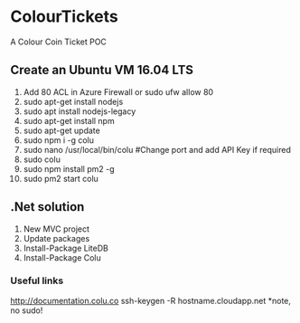 # ColourTickets
A Colour Coin Ticket POC

## Create an Ubuntu VM 16.04 LTS

1. Add 80 ACL in Azure Firewall or sudo ufw allow 80
2. sudo apt-get install nodejs
3. sudo apt install nodejs-legacy
4. sudo apt-get install npm
5. sudo apt-get update
6. sudo npm i -g colu
7. sudo nano /usr/local/bin/colu  #Change port and add API Key if required
8. sudo colu 
9. sudo npm install pm2 -g
10. sudo pm2 start colu

## .Net solution
1.  New MVC project
2.  Update packages
3.  Install-Package LiteDB
4.  Install-Package Colu

### Useful links
http://documentation.colu.co
ssh-keygen -R hostname.cloudapp.net *note, no sudo!
